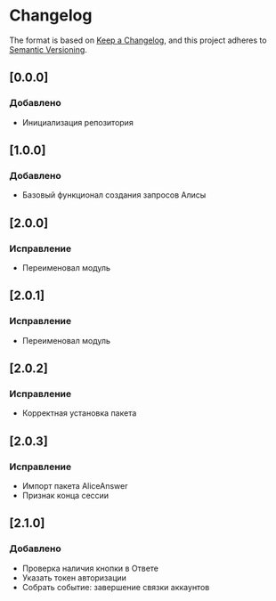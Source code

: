 # Changelog

The format is based on [Keep a Changelog](https://keepachangelog.com/en/1.0.0/),
and this project adheres to [Semantic Versioning](https://semver.org/spec/v2.0.0.html).

## [0.0.0]

### Добавлено
- Инициализация репозитория

## [1.0.0]

### Добавлено
- Базовый функционал создания запросов Алисы

## [2.0.0]

### Исправление
- Переименовал модуль

## [2.0.1]

### Исправление
- Переименовал модуль

## [2.0.2]

### Исправление
- Корректная установка пакета

## [2.0.3]

### Исправление
- Импорт пакета AliceAnswer
- Признак конца сессии

## [2.1.0]

### Добавлено
- Проверка наличия кнопки в Ответе
- Указать токен авторизации
- Собрать событие: завершение связки аккаунтов
